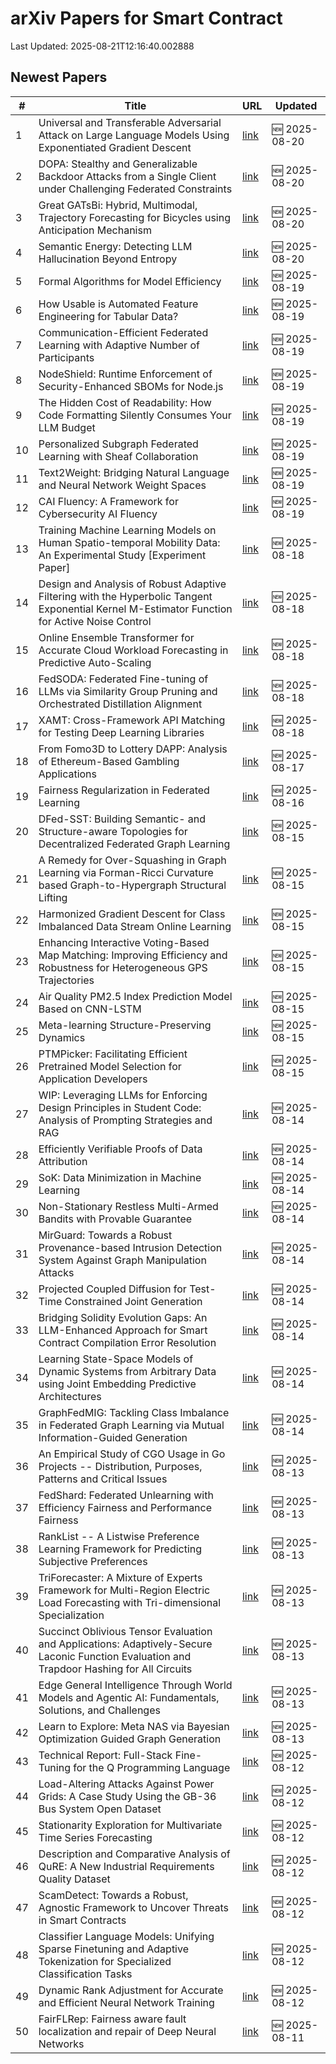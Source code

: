 # arXiv Papers for Smart Contract

Last Updated: 2025-08-21T12:16:40.002888

## Newest Papers

|\#|Title|URL|Updated|
|---|---|---|---|
|1|Universal and Transferable Adversarial Attack on Large Language Models Using Exponentiated Gradient Descent|[link](http://arxiv.org/abs/2508.14853v1)|🆕 2025-08-20|
|2|DOPA: Stealthy and Generalizable Backdoor Attacks from a Single Client under Challenging Federated Constraints|[link](http://arxiv.org/abs/2508.14530v1)|🆕 2025-08-20|
|3|Great GATsBi: Hybrid, Multimodal, Trajectory Forecasting for Bicycles using Anticipation Mechanism|[link](http://arxiv.org/abs/2508.14523v1)|🆕 2025-08-20|
|4|Semantic Energy: Detecting LLM Hallucination Beyond Entropy|[link](http://arxiv.org/abs/2508.14496v1)|🆕 2025-08-20|
|5|Formal Algorithms for Model Efficiency|[link](http://arxiv.org/abs/2508.14000v1)|🆕 2025-08-19|
|6|How Usable is Automated Feature Engineering for Tabular Data?|[link](http://arxiv.org/abs/2508.13932v1)|🆕 2025-08-19|
|7|Communication-Efficient Federated Learning with Adaptive Number of Participants|[link](http://arxiv.org/abs/2508.13803v1)|🆕 2025-08-19|
|8|NodeShield: Runtime Enforcement of Security-Enhanced SBOMs for Node.js|[link](http://arxiv.org/abs/2508.13750v1)|🆕 2025-08-19|
|9|The Hidden Cost of Readability: How Code Formatting Silently Consumes Your LLM Budget|[link](http://arxiv.org/abs/2508.13666v1)|🆕 2025-08-19|
|10|Personalized Subgraph Federated Learning with Sheaf Collaboration|[link](http://arxiv.org/abs/2508.13642v1)|🆕 2025-08-19|
|11|Text2Weight: Bridging Natural Language and Neural Network Weight Spaces|[link](http://arxiv.org/abs/2508.13633v1)|🆕 2025-08-19|
|12|CAI Fluency: A Framework for Cybersecurity AI Fluency|[link](http://arxiv.org/abs/2508.13588v1)|🆕 2025-08-19|
|13|Training Machine Learning Models on Human Spatio-temporal Mobility Data: An Experimental Study [Experiment Paper]|[link](http://arxiv.org/abs/2508.13135v1)|🆕 2025-08-18|
|14|Design and Analysis of Robust Adaptive Filtering with the Hyperbolic Tangent Exponential Kernel M-Estimator Function for Active Noise Control|[link](http://arxiv.org/abs/2508.13018v1)|🆕 2025-08-18|
|15|Online Ensemble Transformer for Accurate Cloud Workload Forecasting in Predictive Auto-Scaling|[link](http://arxiv.org/abs/2508.12773v1)|🆕 2025-08-18|
|16|FedSODA: Federated Fine-tuning of LLMs via Similarity Group Pruning and Orchestrated Distillation Alignment|[link](http://arxiv.org/abs/2508.12727v1)|🆕 2025-08-18|
|17|XAMT: Cross-Framework API Matching for Testing Deep Learning Libraries|[link](http://arxiv.org/abs/2508.12546v1)|🆕 2025-08-18|
|18|From Fomo3D to Lottery DAPP: Analysis of Ethereum-Based Gambling Applications|[link](http://arxiv.org/abs/2508.12303v1)|🆕 2025-08-17|
|19|Fairness Regularization in Federated Learning|[link](http://arxiv.org/abs/2508.12042v1)|🆕 2025-08-16|
|20|DFed-SST: Building Semantic- and Structure-aware Topologies for Decentralized Federated Graph Learning|[link](http://arxiv.org/abs/2508.11530v1)|🆕 2025-08-15|
|21|A Remedy for Over-Squashing in Graph Learning via Forman-Ricci Curvature based Graph-to-Hypergraph Structural Lifting|[link](http://arxiv.org/abs/2508.11390v1)|🆕 2025-08-15|
|22|Harmonized Gradient Descent for Class Imbalanced Data Stream Online Learning|[link](http://arxiv.org/abs/2508.11353v1)|🆕 2025-08-15|
|23|Enhancing Interactive Voting-Based Map Matching: Improving Efficiency and Robustness for Heterogeneous GPS Trajectories|[link](http://arxiv.org/abs/2508.11235v1)|🆕 2025-08-15|
|24|Air Quality PM2.5 Index Prediction Model Based on CNN-LSTM|[link](http://arxiv.org/abs/2508.11215v1)|🆕 2025-08-15|
|25|Meta-learning Structure-Preserving Dynamics|[link](http://arxiv.org/abs/2508.11205v1)|🆕 2025-08-15|
|26|PTMPicker: Facilitating Efficient Pretrained Model Selection for Application Developers|[link](http://arxiv.org/abs/2508.11179v1)|🆕 2025-08-15|
|27|WIP: Leveraging LLMs for Enforcing Design Principles in Student Code: Analysis of Prompting Strategies and RAG|[link](http://arxiv.org/abs/2508.11717v1)|🆕 2025-08-14|
|28|Efficiently Verifiable Proofs of Data Attribution|[link](http://arxiv.org/abs/2508.10866v1)|🆕 2025-08-14|
|29|SoK: Data Minimization in Machine Learning|[link](http://arxiv.org/abs/2508.10836v1)|🆕 2025-08-14|
|30|Non-Stationary Restless Multi-Armed Bandits with Provable Guarantee|[link](http://arxiv.org/abs/2508.10804v1)|🆕 2025-08-14|
|31|MirGuard: Towards a Robust Provenance-based Intrusion Detection System Against Graph Manipulation Attacks|[link](http://arxiv.org/abs/2508.10639v1)|🆕 2025-08-14|
|32|Projected Coupled Diffusion for Test-Time Constrained Joint Generation|[link](http://arxiv.org/abs/2508.10531v1)|🆕 2025-08-14|
|33|Bridging Solidity Evolution Gaps: An LLM-Enhanced Approach for Smart Contract Compilation Error Resolution|[link](http://arxiv.org/abs/2508.10517v1)|🆕 2025-08-14|
|34|Learning State-Space Models of Dynamic Systems from Arbitrary Data using Joint Embedding Predictive Architectures|[link](http://arxiv.org/abs/2508.10489v1)|🆕 2025-08-14|
|35|GraphFedMIG: Tackling Class Imbalance in Federated Graph Learning via Mutual Information-Guided Generation|[link](http://arxiv.org/abs/2508.10471v1)|🆕 2025-08-14|
|36|An Empirical Study of CGO Usage in Go Projects -- Distribution, Purposes, Patterns and Critical Issues|[link](http://arxiv.org/abs/2508.09875v1)|🆕 2025-08-13|
|37|FedShard: Federated Unlearning with Efficiency Fairness and Performance Fairness|[link](http://arxiv.org/abs/2508.09866v1)|🆕 2025-08-13|
|38|RankList -- A Listwise Preference Learning Framework for Predicting Subjective Preferences|[link](http://arxiv.org/abs/2508.09826v1)|🆕 2025-08-13|
|39|TriForecaster: A Mixture of Experts Framework for Multi-Region Electric Load Forecasting with Tri-dimensional Specialization|[link](http://arxiv.org/abs/2508.09753v1)|🆕 2025-08-13|
|40|Succinct Oblivious Tensor Evaluation and Applications: Adaptively-Secure Laconic Function Evaluation and Trapdoor Hashing for All Circuits|[link](http://arxiv.org/abs/2508.09673v1)|🆕 2025-08-13|
|41|Edge General Intelligence Through World Models and Agentic AI: Fundamentals, Solutions, and Challenges|[link](http://arxiv.org/abs/2508.09561v1)|🆕 2025-08-13|
|42|Learn to Explore: Meta NAS via Bayesian Optimization Guided Graph Generation|[link](http://arxiv.org/abs/2508.09467v1)|🆕 2025-08-13|
|43|Technical Report: Full-Stack Fine-Tuning for the Q Programming Language|[link](http://arxiv.org/abs/2508.06813v2)|🆕 2025-08-12|
|44|Load-Altering Attacks Against Power Grids: A Case Study Using the GB-36 Bus System Open Dataset|[link](http://arxiv.org/abs/2508.08945v1)|🆕 2025-08-12|
|45|Stationarity Exploration for Multivariate Time Series Forecasting|[link](http://arxiv.org/abs/2508.08919v1)|🆕 2025-08-12|
|46|Description and Comparative Analysis of QuRE: A New Industrial Requirements Quality Dataset|[link](http://arxiv.org/abs/2508.08868v1)|🆕 2025-08-12|
|47|ScamDetect: Towards a Robust, Agnostic Framework to Uncover Threats in Smart Contracts|[link](http://arxiv.org/abs/2508.07094v2)|🆕 2025-08-12|
|48|Classifier Language Models: Unifying Sparse Finetuning and Adaptive Tokenization for Specialized Classification Tasks|[link](http://arxiv.org/abs/2508.08635v1)|🆕 2025-08-12|
|49|Dynamic Rank Adjustment for Accurate and Efficient Neural Network Training|[link](http://arxiv.org/abs/2508.08625v1)|🆕 2025-08-12|
|50|FairFLRep: Fairness aware fault localization and repair of Deep Neural Networks|[link](http://arxiv.org/abs/2508.08151v1)|🆕 2025-08-11|
